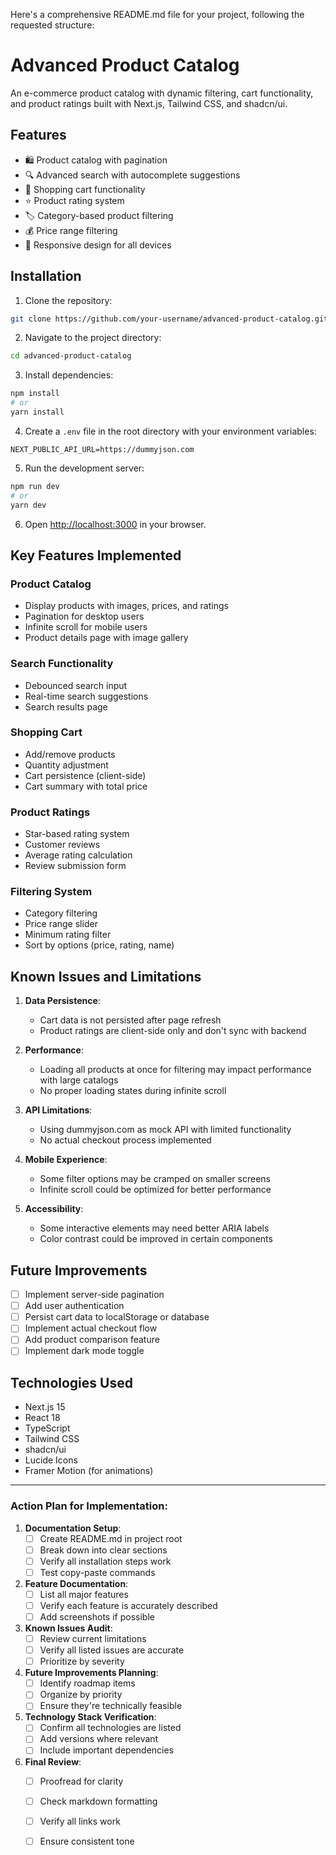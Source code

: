 Here's a comprehensive README.md file for your project, following the requested structure:


# Advanced Product Catalog

An e-commerce product catalog with dynamic filtering, cart functionality, and product ratings built with Next.js, Tailwind CSS, and shadcn/ui.

## Features

- 🛍️ Product catalog with pagination
- 🔍 Advanced search with autocomplete suggestions
- 🛒 Shopping cart functionality
- ⭐ Product rating system
- 🏷️ Category-based product filtering
- 💰 Price range filtering
- 📱 Responsive design for all devices

## Installation

1. Clone the repository:
```bash
git clone https://github.com/your-username/advanced-product-catalog.git
```

2. Navigate to the project directory:
```bash
cd advanced-product-catalog
```

3. Install dependencies:
```bash
npm install
# or
yarn install
```

4. Create a `.env` file in the root directory with your environment variables:
```env
NEXT_PUBLIC_API_URL=https://dummyjson.com
```

5. Run the development server:
```bash
npm run dev
# or
yarn dev
```

6. Open [http://localhost:3000](http://localhost:3000) in your browser.

## Key Features Implemented

### Product Catalog
- Display products with images, prices, and ratings
- Pagination for desktop users
- Infinite scroll for mobile users
- Product details page with image gallery

### Search Functionality
- Debounced search input
- Real-time search suggestions
- Search results page

### Shopping Cart
- Add/remove products
- Quantity adjustment
- Cart persistence (client-side)
- Cart summary with total price

### Product Ratings
- Star-based rating system
- Customer reviews
- Average rating calculation
- Review submission form

### Filtering System
- Category filtering
- Price range slider
- Minimum rating filter
- Sort by options (price, rating, name)

## Known Issues and Limitations

1. **Data Persistence**:
   - Cart data is not persisted after page refresh
   - Product ratings are client-side only and don't sync with backend

2. **Performance**:
   - Loading all products at once for filtering may impact performance with large catalogs
   - No proper loading states during infinite scroll

3. **API Limitations**:
   - Using dummyjson.com as mock API with limited functionality
   - No actual checkout process implemented

4. **Mobile Experience**:
   - Some filter options may be cramped on smaller screens
   - Infinite scroll could be optimized for better performance

5. **Accessibility**:
   - Some interactive elements may need better ARIA labels
   - Color contrast could be improved in certain components

## Future Improvements

- [ ] Implement server-side pagination
- [ ] Add user authentication
- [ ] Persist cart data to localStorage or database
- [ ] Implement actual checkout flow
- [ ] Add product comparison feature
- [ ] Implement dark mode toggle

## Technologies Used

- Next.js 15
- React 18
- TypeScript
- Tailwind CSS
- shadcn/ui
- Lucide Icons
- Framer Motion (for animations)


---

### Action Plan for Implementation:

1. **Documentation Setup**:
   - [ ] Create README.md in project root
   - [ ] Break down into clear sections
   - [ ] Verify all installation steps work
   - [ ] Test copy-paste commands

2. **Feature Documentation**:
   - [ ] List all major features
   - [ ] Verify each feature is accurately described
   - [ ] Add screenshots if possible

3. **Known Issues Audit**:
   - [ ] Review current limitations
   - [ ] Verify all listed issues are accurate
   - [ ] Prioritize by severity

4. **Future Improvements Planning**:
   - [ ] Identify roadmap items
   - [ ] Organize by priority
   - [ ] Ensure they're technically feasible

5. **Technology Stack Verification**:
   - [ ] Confirm all technologies are listed
   - [ ] Add versions where relevant
   - [ ] Include important dependencies

6. **Final Review**:
   - [ ] Proofread for clarity
   - [ ] Check markdown formatting
   - [ ] Verify all links work
   - [ ] Ensure consistent tone

